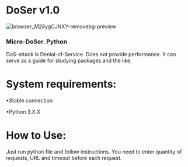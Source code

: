 # DoSer v1.0
![browser_M28ygCJNXY-removebg-preview](https://user-images.githubusercontent.com/80966196/164989614-38a3d6d1-f4f4-4f81-bb7b-0157423f5064.png)
### Micro-DoSer. Python
DoS-attack is Denial-of-Service. 
Does not provide performance. It can serve as a guide for studying packages and the like.
# System requirements:
 •Stable connection
 
 •Python 3.X.X

# How to Use:

Just run python file and follow instructions. You need to enter quantity of requests, URL and timeout before each request.
